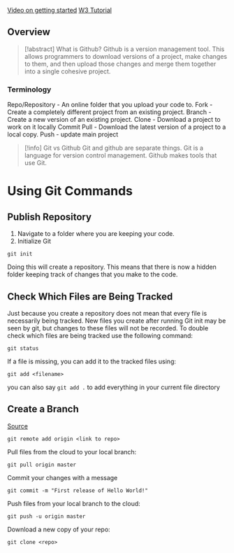 [Video on getting started](https://youtu.be/RGOj5yH7evk)
[W3 Tutorial](https://www.w3schools.com/git/git_new_files.asp?remote=github)
## Overview

> [!abstract] What is Github?
> Github is a version management tool. This allows programmers to download versions of a project, make changes to them, and then upload those changes and merge them together into a single cohesive project.

### Terminology
Repo/Repository - An online folder that you upload your code to.
Fork - Create a completely different project from an existing project.
Branch - Create a new version of an existing project.
Clone - Download a project to work on it locally
Commit
Pull - Download the latest version of a project to a local copy.
Push - update main project

> [!info] Git vs Github
> Git and github are separate things. Git is a language for version control management. Github makes tools that use Git.

# Using Git Commands

## Publish Repository
1. Navigate to a folder where you are keeping your code.
2. Initialize Git
```git
git init
```
Doing this will create a repository. This means that there is now a hidden folder keeping track of changes that you make to the code.
## Check Which Files are Being Tracked
Just because you create a repository does not mean that every file is necessarily being tracked. New files you create after running Git init may be seen by git, but changes to these files will not be recorded. To double check which files are being tracked use the following command:
```git
git status
```
If a file is missing, you can add it to the tracked files using:
```git
git add <filename>
```

you can also say `git add .` to add everything in your current file directory
## Create a Branch
[Source](https://akrabat.com/the-beginners-guide-to-contributing-to-a-github-project/)

```git
git remote add origin <link to repo>
```

Pull files from the cloud to your local branch:
```git
git pull origin master
```

Commit your changes with a message
```git
git commit -m "First release of Hello World!"
```

Push files from your local branch to the cloud:
```
git push -u origin master
```

Download a new copy of your repo:
```git
git clone <repo>
```
